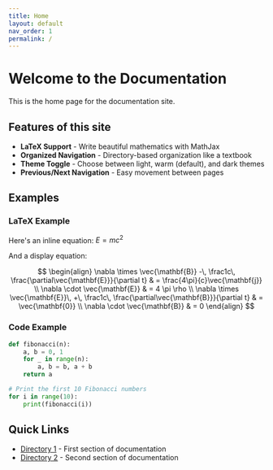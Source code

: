 ```yaml
---
title: Home
layout: default
nav_order: 1
permalink: /
---
```


# Welcome to the Documentation

This is the home page for the documentation site.

## Features of this site

* **LaTeX Support** - Write beautiful mathematics with MathJax
* **Organized Navigation** - Directory-based organization like a textbook
* **Theme Toggle** - Choose between light, warm (default), and dark themes
* **Previous/Next Navigation** - Easy movement between pages

## Examples

### LaTeX Example

Here's an inline equation: $E = mc^2$

And a display equation:

$$
\begin{align}
\nabla \times \vec{\mathbf{B}} -\, \frac1c\, \frac{\partial\vec{\mathbf{E}}}{\partial t} & = \frac{4\pi}{c}\vec{\mathbf{j}} \\
\nabla \cdot \vec{\mathbf{E}} & = 4 \pi \rho \\
\nabla \times \vec{\mathbf{E}}\, +\, \frac1c\, \frac{\partial\vec{\mathbf{B}}}{\partial t} & = \vec{\mathbf{0}} \\
\nabla \cdot \vec{\mathbf{B}} & = 0
\end{align}
$$

### Code Example

```python
def fibonacci(n):
    a, b = 0, 1
    for _ in range(n):
        a, b = b, a + b
    return a

# Print the first 10 Fibonacci numbers
for i in range(10):
    print(fibonacci(i))
```

## Quick Links

* [Directory 1](dir1/) - First section of documentation
* [Directory 2](dir2/) - Second section of documentation
